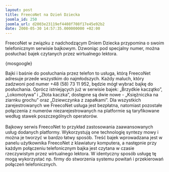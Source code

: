 ```yaml
---
layout: post
title: FreecoNet na Dzień Dziecka
joomla_id: 250
joomla_url: d2003e23119ef4408f708f17e45e92b2
date: 2008-05-30 14:57:35.000000000 +02:00
---
```

FreecoNet w związku z nadchodzącym Dniem Dziecka przypomina o swoim telefonicznym serwisie bajkowym. Dzwoniąc pod specjalny numer, można posłuchać bajek czytanych przez wirtualnego lektora.<p>{mosgoogle}</p><p>Bajki i baśnie do posłuchania przez telefon to usługa, kt&oacute;rą FreecoNet adresuje przede wszystkim do najmłodszych. Każdy maluch, kt&oacute;ry zadzwoni pod numer +48 (58) 73 11 952, będzie m&oacute;gł wybrać bajkę do posłuchania. Opr&oacute;cz istniejących już w serwisie bajek: &bdquo;Brzydkie kaczątko&rdquo;, &bdquo;Lokomotywa&rdquo; i &bdquo;Złota kaczka&rdquo;, dostępne są dwie nowe - &bdquo;Księżniczka na ziarnku grochu&rdquo; oraz &bdquo;Dziewczynka z zapałkami&rdquo;. Dla wszystkich zarejestrowanych we FreecoNet usługa jest bezpłatna, natomiast pozostałe połączenia z numer&oacute;w niezarejestrowanych na platformie są taryfikowane według stawek poszczeg&oacute;lnych operator&oacute;w.<br /><br />Bajkowy serwis FreecoNet to przykład zastosowania zaawansowanych usług dodanych platformy. Wykorzystują one technologię syntezy mowy i można je tworzyć w bardzo łatwy spos&oacute;b. Treść bajek wprowadzana jest w panelu użytkownika FreecoNet z klawiatury komputera, a następnie przy każdym połączeniu telefonicznym bajka jest czytana w czasie rzeczywistym przez wirtualnego lektora. W identyczny spos&oacute;b usługę tę mogą wykorzystać np. firmy do stworzenia systemu powitań i przekierowań połączeń telefonicznych. </p>
